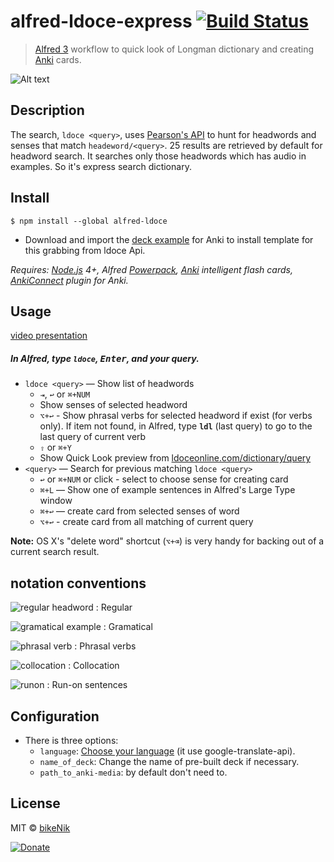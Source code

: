 # alfred-ldoce-express [![Build Status](https://travis-ci.org/bikeNik/alfred-ldoce.svg?branch=master)](https://travis-ci.org/bikeNik/alfred-ldoce)

> [Alfred 3](https://www.alfredapp.com) workflow to quick look of Longman dictionary and creating [Anki](https://apps.ankiweb.net) cards.

![Alt text](https://monosnap.com/file/0FutYvzGRaSWQQonXZnNdTh3ncvnGz.png)

## Description

The search, `ldoce <query>`, uses [Pearson's API](http://developer.pearson.com/apis/dictionaries) to hunt for headwords and senses that match `headeword/<query>`. 25 results are retrieved by default for headword search.
It searches only those headwords which has audio in examples. So it's express search dictionary.

## Install

```
$ npm install --global alfred-ldoce
```

* Download and import the [deck example](https://github.com/bikenik/alfred-ldoce/blob/master/Ldoce-Express.apkg) for Anki to install template for this grabbing from ldoce Api.

_Requires: [Node.js](https://nodejs.org) 4+, Alfred [Powerpack](https://www.alfredapp.com/powerpack/), [Anki](https://apps.ankiweb.net) intelligent flash cards, [AnkiConnect](https://ankiweb.net/shared/info/2055492159) plugin for Anki._

## Usage
[video presentation](https://youtu.be/MD6wpJJIzHc)

##### In Alfred, type `ldoce`, <kbd>Enter</kbd>, and your query.

* `ldoce <query>` 
  — Show list of headwords 
  - `⇥`, `↩` or `⌘+NUM` 
  - Show senses of selected headword 
  - `⌥+↩` - Show phrasal verbs for selected headword if exist (for verbs only). If item not found, in Alfred, type **`ldl`** (last query) to go to the last query of current verb 
  - `⇧` or `⌘+Y` 
  - Show Quick Look preview from [ldoceonline.com/dictionary/query](https://www.ldoceonline.com)
* `<query>` 
— Search for previous matching `ldoce <query>`
  * `↩` or `⌘+NUM` or click - select to choose sense for creating card
  * `⌘+L` — Show one of example sentences in Alfred's Large Type window
  * `⌘+↩` — create card from selected senses of word
  * `⌥+↩` - create card from all matching of current query

**Note:** OS X's "delete word" shortcut (`⌥+⌫`) is very handy for backing out of a current search result.

## notation conventions

![regular headword](https://monosnap.com/file/KV6vraTFJHThTFsQeoQwtisUMBDrC3.png)
: Regular

![gramatical example](https://monosnap.com/file/HZt858KXy398FSU5YBGJZo3mhXgmuh.png)
: Gramatical

![phrasal verb](https://monosnap.com/file/4TY1QQIqzS4WKqqcnVEfgarEFTHq74.png)
: Phrasal verbs

![collocation](https://monosnap.com/file/OaTcAp1VMGkRJhyYYItkhtXGWlNaLG.png)
: Collocation

![runon](https://monosnap.com/file/AcL3WjZvjmZBBCJyYYTs54zFqnmY3y.png)
: Run-on sentences

## Configuration

* There is three options: 
	- `language`: [Choose your language](https://cloud.google.com/translate/docs/languages) (it use google-translate-api). 
	- `name_of_deck`: Change the name of pre-built deck if necessary. 
	- `path_to_anki-media`: by default don't need to.

## License

MIT © [bikeNik](https://github.com/bikenik)

[![Donate](https://img.shields.io/badge/Donate-PayPal-green.svg)](https://www.paypal.com/cgi-bin/webscr?cmd=_s-xclick&hosted_button_id=VGQSA6T7M8YD8)